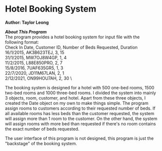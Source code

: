 # Hotel Booking System
**Author: Taylor Leong**

***About This Program*** \
The program provides a hotel booking system for input file with the following format: \
Check In Date, Customer ID, Number of Beds Requested, Duration \
16/1/2015, AK3B623TEJ, 3, 15 \
31/1/2015, MW7OJ8W4GP, 1, 4 \
11/2/2015, L88E850PRO, 2, 7 \
15/8/2016, 7UAF635GR5, 1, 3 \
22/7/2020, JD11M67LAN, 2, 1 \
2/12/2021, ON99HOU7AH, 2, 30 \

The booking system is designed for a hotel with 500 one-bed rooms, 1500 two-bed rooms and 1000 three-bed rooms. 
I divided the system into mainly 3 objects, room, customer, and hotel. Apart from these three objects, I created the Date object on my own to make things simple. 
The program assign rooms to customers according to their requested number of beds. If all available rooms has less beds than the customer requested, 
the system will assign more than 1 room to the customer. On the other hand, the system will assign rooms with more bed than requested 
if there's no room contains the exact number of beds requested. 

The user interface of this program is not designed, this program is just the "backstage" of the booking system.


